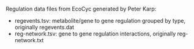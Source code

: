 Regulation data files from EcoCyc generated by Peter Karp:
- regevents.tsv: metabolite/gene to gene regulation grouped by type, originally regevents.dat
- reg-network.tsv: gene to gene regulation interactions, originally reg-network.txt

